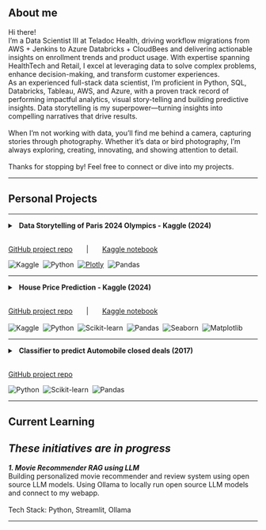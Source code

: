## About me
Hi there!
<br>
I’m a Data Scientist III at Teladoc Health, driving workflow migrations from AWS + Jenkins to Azure Databricks + CloudBees and delivering actionable insights on enrollment trends and product usage. With expertise spanning HealthTech and Retail, I excel at leveraging data to solve complex problems, enhance decision-making, and transform customer experiences.
<br>
As an experienced full-stack data scientist, I’m proficient in Python, SQL, Databricks, Tableau, AWS, and Azure, with a proven track record of performing impactful analytics, visual story-telling and building predictive insights. Data storytelling is my superpower—turning insights into compelling narratives that drive results.
<br><br>
When I’m not working with data, you’ll find me behind a camera, capturing stories through photography. Whether it’s data or bird photography, I’m always exploring, creating, innovating, and showing attention to detail.
<br><br>
Thanks for stopping by! Feel free to connect or dive into my projects.

---

## Personal Projects
---

<details>
  <summary> <b> &nbsp; Data Storytelling of Paris 2024 Olympics - Kaggle (2024) </b> </summary>
  
  Data Story telling on Paris 2024 Olympics. Understand the data around Paris 2024 Olympics and visualize interesting findings.

  Storytelling from few point of Views:<br><br>
  <b>1. Overall athletes POV</b> <br>
  Story around Age and Gender<br>

  <img src="images/kaggle_paris_olympics_results/violin_chart_athletes_age_per_gender.png?raw=true" width="1000" height="350" />
  <p style="text-align: center; font-size: smaller; font-style: italic;">fig: Violin chart depicting vriance of Age per Gender.</p>
  <br>
  Story on athletes from select few countries, color codes on Discpline. Most athletes from each country seem to be part of Athletics discline. Athletics combines all track and field events like running, long jump and more.<br>
  
  <br>
  <img src="images/kaggle_paris_olympics_results/athletes_per_discipline_per_country.png?raw=true" width="1000" height="350" />
  <p style="text-align: center; font-size: smaller; font-style: italic;">fig: Histogram of top countries based on # of athletes representing it.</p>

  <b>2. An athlete's POV - Novak Djokovic</b> <br>
  I am a fan of Novak, and his first Olympic gold was a long time coming. <br>

  <img src="images/kaggle_paris_olympics_results/novak_djokovic_journey.png?raw=true" width="1000" height="350" />
  <p style="text-align: center; font-size: smaller; font-style: italic;">fig: Scatterplot to plot Djokovic's journey to his Olympic Gold medal.</p>
  

  <b>3. Medalists POV</b> <br>
  Plotted histogram for Gold medalists on Country and Discpline level to understand the ranking. USA won the most Gold olympics medals. <br>

  <img src="images/kaggle_paris_olympics_results/gold_medalists_summary.png?raw=true" width="1000" height="350" />
  <p style="text-align: center; font-size: smaller; font-style: italic;">fig: Histogram for Gold Medalists.</p>
  <br>
  
  _Used <a href='https://plotly.com/'>plotly</a>  for visualization because of it's very interactive and ease of use. Check out my Kaggle notebook to view the interactive plots._ <br>
</details><br>

[GitHub project repo](https://github.com/kartikpradyumna92/Kaggle_Paris2024_Olympics) &nbsp;&nbsp;&nbsp;&nbsp;&nbsp;&nbsp;|&nbsp;&nbsp;&nbsp;&nbsp;&nbsp;&nbsp;
[Kaggle notebook](https://www.kaggle.com/code/kartikpradyumna92/data-story-telling-on-paris-2024-olympics) <br>

![Kaggle](https://img.shields.io/badge/Kaggle-20BEFF?style=flat&logo=kaggle&logoColor=white)&nbsp;
![Python](https://img.shields.io/badge/Python-3776AB?style=for-the-badge&logo=python&logoColor=white)&nbsp;
[![Plotly](https://img.shields.io/badge/Plotly-brightgreen)](https://plotly.com/)&nbsp;
![Pandas](https://img.shields.io/badge/Pandas-150458?style=flat&logo=pandas&logoColor=white)



---
<details>
  <summary> <b> &nbsp; House Price Prediction - Kaggle (2024) </b> </summary>
  <br>
  Used Kaggle dataset on House Prices to predict the prices given multitude of features like area, bedrooms, and more.<br>
  Features were correlated to each other and hence suffered with multicollinearity. Below is the correlation matrix showcasing it. <br><br>
  <img src="images/house_price_corr_matrix.png?raw=true"/>
  <p style="text-align: center; font-size: smaller; font-style: italic;">fig: Correlation Matrix of the features.</p>
  <br>
  Used Lasso and Ridge regression since they handle multi-variable data, and multicollinearity well. <br>
  This has improved the accuracy, achieved r2 score = 0.7092047042418796 on the test data. <br><br>

</details><br>

[GitHub project repo](https://github.com/kartikpradyumna92/Kaggle_House_Price_Predictions) &nbsp;&nbsp;&nbsp;&nbsp;&nbsp;&nbsp;|&nbsp;&nbsp;&nbsp;&nbsp;&nbsp;&nbsp;
[Kaggle notebook](https://www.kaggle.com/code/kartikpradyumna92/housing-price-prediction/notebook) <br>
<br>
![Kaggle](https://img.shields.io/badge/Kaggle-20BEFF?style=flat&logo=kaggle&logoColor=white)&nbsp;
![Python](https://img.shields.io/badge/Python-3776AB?style=for-the-badge&logo=python&logoColor=white)&nbsp;
![Scikit-learn](https://img.shields.io/badge/scikit--learn-F7931E?style=flat&logo=scikit-learn&logoColor=white)&nbsp;
![Pandas](https://img.shields.io/badge/Pandas-150458?style=flat&logo=pandas&logoColor=white)&nbsp;
![Seaborn](https://img.shields.io/badge/Seaborn-30A9DE?style=flat&logo=seaborn&logoColor=white)&nbsp;
![Matplotlib](https://img.shields.io/badge/Matplotlib-003B57?style=flat&logo=matplotlib&logoColor=white)


---
<details>
  <summary> <b> &nbsp; Classifier to predict Automobile closed deals (2017) </b> </summary>
  <br>
  Built a Random Forest classifier on high-dimensional data for predicting deal closures, while handling missing data values and outliers. used Inter Quartile Range (IQR) to handle the outliers.
  <br>
  Results of the Classifer- <br>
    - Area under curve: 0.91378991803<br>
    - f1_score: 0.905041605482<br>

  _<b>Confusion Matrix:</b>_<br>

      |                | 0 (Closed)          | 1 (Open)            |
      |----------------|---------------------|---------------------|
      | 0 (Closed)     |       71809         |          6          |
      | 1 (Open)       |       770           |          3698       |

</details> <br>


[GitHub project repo](https://github.com/kartikpradyumna92/Data-Science--Analysis-of-automobiles-deals-captured)


![Python](https://img.shields.io/badge/Python-3776AB?style=for-the-badge&logo=python&logoColor=white)&nbsp;
![Scikit-learn](https://img.shields.io/badge/scikit--learn-F7931E?style=flat&logo=scikit-learn&logoColor=white)&nbsp;
![Pandas](https://img.shields.io/badge/Pandas-150458?style=flat&logo=pandas&logoColor=white)

---

## Current Learning
_These initiatives are in progress_ <br>
--
<b>_1. Movie Recommender RAG using LLM_</b> <br>
Building personalized movie recommender and review system using open source LLM models. Using Ollama to locally run open source LLM models and connect to my webapp.
<br><br>
Tech Stack: Python, Streamlit, Ollama

---




